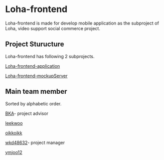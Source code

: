 # Loha-frontend
Loha-frontend is made for develop mobile application as the subproject of Loha, video support social commerce project.

## Project Sturucture
Loha-frontend has following 2 subprojects.

[Loha-frontend-application](https://github.com/wkd48632/Loha-frontend-application)

[Loha-frontend-mockupServer](https://github.com/wkd48632/Loha-frontend-mockupServer)

## Main team member
Sorted by alphabetic order.

[BKA](https://github.com/AhnByungkyu)- project advisor

[leekwoo](https://github.com/leekwoo)

[oikkoikk](https://github.com/oikkoikk)

[wkd48632](https://github.com/wkd48632)- project manager

[ymjoo12](https://github.com/ymjoo12)


